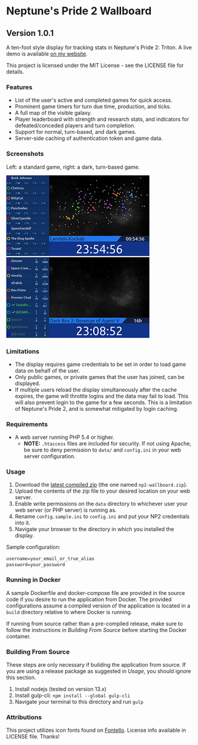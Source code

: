 # Neptune's Pride 2 Wallboard #
## Version 1.0.1 ##
A ten-foot style display for tracking stats in Neptune's Pride 2: Triton. A live
demo is available [on my website](http://www.brandonjd.net/np2/).

This project is licensed under the MIT License - see the LICENSE file for
details.

### Features ###
* List of the user's active and completed games for quick access.
* Prominent game timers for turn due time, production, and ticks.
* A full map of the visible galaxy.
* Player leaderboard with strength and research stats, and indicators for
  defeated/conceded players and turn completion.
* Support for normal, turn-based, and dark games.
* Server-side caching of authentication token and game data.

### Screenshots ###
Left: a standard game, right: a dark, turn-based game.

![Screenshot](scr_std.png "Normal game") ![Screenshot](scr_dark.png "Dark game")

### Limitations ###
* The display requires game credentials to be set in order to load game data on
  behalf of the user.
* Only public games, or private games that the user has joined, can be
  displayed.
* If multiple users reload the display simultaneously after the cache expires,
  the game will throttle logins and the data may fail to load. This will also
	prevent login to the game for a few seconds. This is a limitation of
	Neptune's Pride 2, and is somewhat mitigated by login caching.

### Requirements ###
* A web server running PHP 5.4 or higher.
  * **NOTE:** `.htaccess` files are included for security. If not using Apache, be sure to deny permission to `data/` and `config.ini` in your web server configuration.

### Usage ###
1. Download the [latest compiled zip](https://github.com/BrandonDusseau/np2-wallboard/releases/latest/) (the one named `np2-wallboard.zip`).
2. Upload the contents of the zip file to your desired location on your web server.
3. Enable write permissions on the `data` directory to whichever user your web server (or PHP server) is running as.
4. Rename `config.sample.ini` to `config.ini` and put your NP2 credentials into it.
5. Navigate your browser to the directory in which you installed the display.

Sample configuration:
```
username=your_email_or_true_alias
password=your_password
```

### Running in Docker ###
A sample Dockerfile and docker-compose file are provided in the source code if you desire to run the application from Docker. The provided configurations assume a compiled version of the application is located in a `build` directory relative to where Docker is running.

If running from source rather than a pre-compiled release, make sure to follow the instructions in
_Building From Source_ before starting the Docker container.

### Building From Source ###
These steps are only necessary if building the application from source. If you are using a release package as suggested in _Usage_, you should ignore this section.

1. Install nodejs (tested on version 13.x)
2. Install gulp-cli: `npm install --global gulp-cli`
3. Navigate your terminal to this directory and run `gulp`

### Attributions ###
This project utilizes icon fonts found on [Fontello](http://fontello.com).
License info available in LICENSE file. Thanks!

